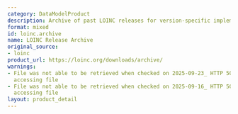 ```yaml
---
category: DataModelProduct
description: Archive of past LOINC releases for version-specific implementations
format: mixed
id: loinc.archive
name: LOINC Release Archive
original_source:
- loinc
product_url: https://loinc.org/downloads/archive/
warnings:
- File was not able to be retrieved when checked on 2025-09-23_ HTTP 503 error when
  accessing file
- File was not able to be retrieved when checked on 2025-09-16_ HTTP 503 error when
  accessing file
layout: product_detail
---
```

